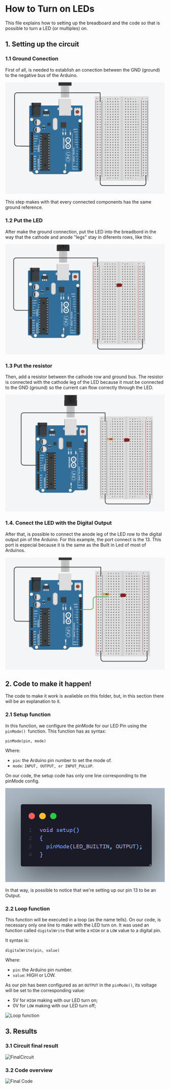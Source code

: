 # How to Turn on LEDs 

This file explains how to setting up the breadboard and the code so that is possible to turn a LED (or multiples) on.

## 1. Setting up the circuit

### 1.1 Ground Conection

First of all, is needed to establish an conection between the GND (ground) to the negative bus of the Arduino.

![Ground Conection](images/image.png)

This step makes with that every connected components has the same ground reference.

### 1.2 Put the LED 

After make the ground connection, put the LED into the breadbord in the way that the cathode and anode "legs" stay in diferents rows, like this:

![Put the LED](images/image1.png)

### 1.3 Put the resistor

Then, add a resistor between the cathode row and ground bus. The resistor is connected with the cathode leg of the LED because it must be connected to the GND (ground) so the 
current can flow correctly through the LED.

![Put the resistor](images/image2.png)

### 1.4. Conect the LED with the Digital Output

After that, is possible to connect the anode leg of the LED row to the digital output pin of the Arduino. For this example, the port connect is the 13. This port is especial because it is the same as the Built in Led of most of Arduinos. 

![Alt text](images/image3.png)

## 2. Code to make it happen!

The code to make it work is avalieble on this folder, but, in this section there will be an explanation to it.

### 2.1 Setup function

In this function, we configure the pinMode for our LED Pin using the ```pinMode() ```function. This function has as syntax:

```
pinMode(pin, mode)
```

Where:

- ```pin```: the Arduino pin number to set the mode of.
- ```mode```: ```INPUT, OUTPUT, or INPUT_PULLUP```. 

On our code, the setup code has only one line corresponding to the pinMode config. 

![Setup function](images/image4.png)

In that way, is possible to notice that we're setting up our pin 13 to be an Output.

### 2.2 Loop function

This function will be executed in a loop (as the name tells). On our code, is necessary only one line to make with the LED turn on. It was used an function called ```digitalWrite``` that write a ```HIGH``` or a ```LOW``` value to a digital pin.

It syntax is:

```digitalWrite(pin, value)```

Where:

- ```pin```: the Arduino pin number.
- ```value```: HIGH or LOW.

As our pin has been configured as an ```OUTPUT``` in the ```pinMode()```, its voltage will be set to the corresponding value:

- 5V for ```HIGH``` making with our LED turn on;
- 0V for ```LOW``` making with our LED turn off;

![Loop function](images/image5.png)

## 3. Results

### 3.1 Circuit final result

![FinalCircuit](circuit.png)

### 3.2 Code overview

![Final Code](images/image6.png)
